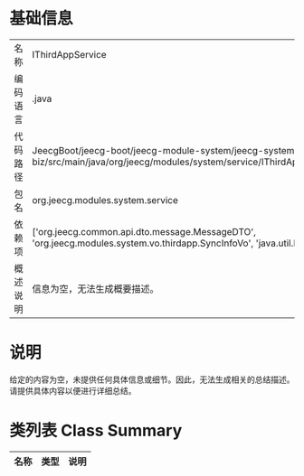 # 基础信息

|      |      |
|------|------|
| 名称 | IThirdAppService |
| 编码语言 | .java |
| 代码路径 | JeecgBoot/jeecg-boot/jeecg-module-system/jeecg-system-biz/src/main/java/org/jeecg/modules/system/service/IThirdAppService.java |
| 包名 | org.jeecg.modules.system.service |
| 依赖项 | ['org.jeecg.common.api.dto.message.MessageDTO', 'org.jeecg.modules.system.vo.thirdapp.SyncInfoVo', 'java.util.List'] |
| 概述说明 | 信息为空，无法生成概要描述。 |

# 说明

给定的内容为空，未提供任何具体信息或细节。因此，无法生成相关的总结描述。请提供具体内容以便进行详细总结。

# 类列表 Class Summary

| 名称   | 类型  | 说明 |
|-------|------|-------------|




